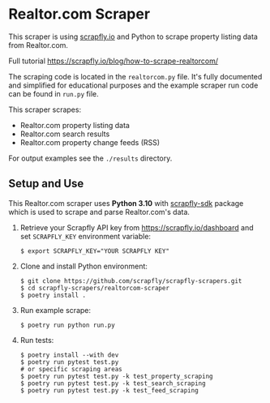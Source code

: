 # Realtor.com Scraper

This scraper is using [scrapfly.io](https://scrapfly.io/) and Python to scrape property listing data from Realtor.com. 

Full tutorial <https://scrapfly.io/blog/how-to-scrape-realtorcom/>

The scraping code is located in the `realtorcom.py` file. It's fully documented and simplified for educational purposes and the example scraper run code can be found in `run.py` file.

This scraper scrapes:
- Realtor.com property listing data
- Realtor.com search results
- Realtor.com property change feeds (RSS)

For output examples see the `./results` directory.

## Setup and Use

This Realtor.com scraper uses __Python 3.10__ with [scrapfly-sdk](https://pypi.org/project/scrapfly-sdk/) package which is used to scrape and parse Realtor.com's data.

1. Retrieve your Scrapfly API key from <https://scrapfly.io/dashboard> and set `SCRAPFLY_KEY` environment variable:
    ```shell
    $ export SCRAPFLY_KEY="YOUR SCRAPFLY KEY"
    ```
2. Clone and install Python environment:
    ```shell
    $ git clone https://github.com/scrapfly/scrapfly-scrapers.git
    $ cd scrapfly-scrapers/realtorcom-scraper
    $ poetry install .
    ```
3. Run example scrape:
    ```shell
    $ poetry run python run.py
    ```
4. Run tests:
    ```shell
    $ poetry install --with dev
    $ poetry run pytest test.py
    # or specific scraping areas
    $ poetry run pytest test.py -k test_property_scraping
    $ poetry run pytest test.py -k test_search_scraping
    $ poetry run pytest test.py -k test_feed_scraping
    ```

